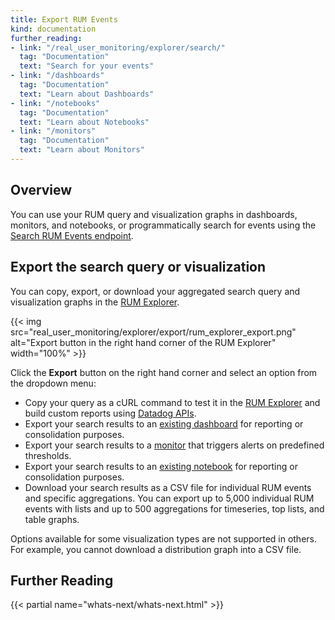 ```yaml
---
title: Export RUM Events
kind: documentation
further_reading:
- link: "/real_user_monitoring/explorer/search/"
  tag: "Documentation"
  text: "Search for your events"
- link: "/dashboards"
  tag: "Documentation"
  text: "Learn about Dashboards"
- link: "/notebooks"
  tag: "Documentation"
  text: "Learn about Notebooks"
- link: "/monitors"
  tag: "Documentation"
  text: "Learn about Monitors"
---
```


## Overview

You can use your RUM query and visualization graphs in dashboards, monitors, and notebooks, or programmatically search for events using the [Search RUM Events endpoint][1]. 

## Export the search query or visualization

You can copy, export, or download your aggregated search query and visualization graphs in the [RUM Explorer][2].

{{< img src="real_user_monitoring/explorer/export/rum_explorer_export.png" alt="Export button in the right hand corner of the RUM Explorer" width="100%" >}}

Click the **Export** button on the right hand corner and select an option from the dropdown menu:

- Copy your query as a cURL command to test it in the [RUM Explorer][3] and build custom reports using [Datadog APIs][4].
- Export your search results to an [existing dashboard][5] for reporting or consolidation purposes.
- Export your search results to a [monitor][6] that triggers alerts on predefined thresholds.
- Export your search results to an [existing notebook][7] for reporting or consolidation purposes.
- Download your search results as a CSV file for individual RUM events and specific aggregations. You can export up to 5,000 individual RUM events with lists and up to 500 aggregations for timeseries, top lists, and table graphs.

Options available for some visualization types are not supported in others. For example, you cannot download a distribution graph into a CSV file.

## Further Reading

{{< partial name="whats-next/whats-next.html" >}}

[1]: https://docs.datadoghq.com/api/latest/rum/#search-rum-events
[2]: https://app.datadoghq.com/rum/explorer
[3]: /real_user_monitoring/explorer/
[4]: https://docs.datadoghq.com/api/latest/rum/
[5]: /dashboards/
[6]: /monitors/create/types/real_user_monitoring/
[7]: /notebooks/
